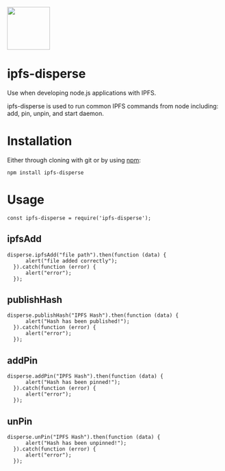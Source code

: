 <p align="left">
  <img src="https://ipfs.io/ipfs/QmdjC7zjKi7pYoo3YatWL6pNvJqDxAZJhXBBeXzXhzhEwp" width="100"/>
</p>


# ipfs-disperse

Use when developing node.js applications with IPFS. 

ipfs-disperse is used to run common IPFS commands from node including: add, pin, unpin, and start daemon.

# Installation 

Either through cloning with git or by using [npm](http://npmjs.org):

    npm install ipfs-disperse

# Usage

    const ipfs-disperse = require('ipfs-disperse');
    
## ipfsAdd

    disperse.ipfsAdd("file path").then(function (data) {
          alert("file added correctly");
      }).catch(function (error) {
          alert("error");
      });
      
## publishHash

    disperse.publishHash("IPFS Hash").then(function (data) {
          alert("Hash has been published!");
      }).catch(function (error) {
          alert("error");
      });
      
## addPin

    disperse.addPin("IPFS Hash").then(function (data) {
          alert("Hash has been pinned!");
      }).catch(function (error) {
          alert("error");
      });
      
## unPin

    disperse.unPin("IPFS Hash").then(function (data) {
          alert("Hash has been unpinned!");
      }).catch(function (error) {
          alert("error");
      });
